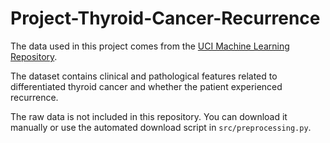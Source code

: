 # Project-Thyroid-Cancer-Recurrence
The data used in this project comes from the [UCI Machine Learning Repository](https://archive.ics.uci.edu/dataset/915/differentiated+thyroid+cancer+recurrence).

The dataset contains clinical and pathological features related to differentiated thyroid cancer and whether the patient experienced recurrence.

The raw data is not included in this repository. You can download it manually or use the automated download script in `src/preprocessing.py`.
